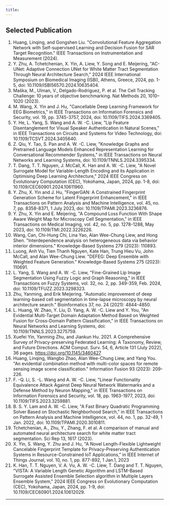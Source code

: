 ```yaml
---
title: 
---
```


## Selected Publication

1. Huang, Linqing, and Gongshen Liu. "Convolutional Feature Aggregation Network with Self-supervised Learning and 
Decision Fusion for SAR Target Recognition." IEEE Transactions on Instrumentation and Measurement (2024).
1. Y. Zhu, A. Tchetchenian, X. Yin, A. Liew, Y. Song and E. Meijering, "AC-UNet: Adaptive Connection UNet for 
  White Matter Tract Segmentation Through Neural Architecture Search," 2024 IEEE International Symposium on Biomedical Imaging (ISBI), Athens, Greece, 2024, pp. 1-5, doi: 10.1109/ISBI56570.2024.10635404.
1. Maška, M., Ulman, V., Delgado-Rodriguez, P. et al. The Cell Tracking Challenge: 10 years of objective 
  benchmarking. Nat Methods 20, 1010–1020 (2023).
1. M. Wang, X. Yin and J. Hu, "Cancellable Deep Learning Framework for EEG Biometrics," in IEEE Transactions 
  on Information Forensics and Security, vol. 19, pp. 3745-3757, 2024, doi: 10.1109/TIFS.2024.3369405.
1. Y. He, L. Yang, S. Wang and A. W. -C. Liew, "Lip Feature Disentanglement for Visual Speaker Authentication 
  in Natural Scenes," in IEEE Transactions on Circuits and Systems for Video Technology, doi: 10.1109/TCSVT.2024.3405640.
1. Z. Qiu, Y. Tao, S. Pan and A. W. -C. Liew, "Knowledge Graphs and Pretrained Language Models Enhanced 
  Representation Learning for Conversational Recommender Systems," in IEEE Transactions on Neural Networks and Learning Systems, doi: 10.1109/TNNLS.2024.3395334.
1. T. Dang, T. T. Nguyen, J. McCall, K. Han and A. W. -C. Liew, "A Novel Surrogate Model for Variable-Length 
  Encoding and its Application in Optimising Deep Learning Architecture," 2024 IEEE Congress on Evolutionary Computation (CEC), Yokohama, Japan, 2024, pp. 1-8, doi: 10.1109/CEC60901.2024.10611960.
1. Y. Zhu, X. Yin and J. Hu, "FingerGAN: A Constrained Fingerprint Generation Scheme for Latent Fingerprint 
   Enhancement," in IEEE Transactions on Pattern Analysis and Machine Intelligence, vol. 45, no. 7, pp. 8358-8371, 1 July 2023, doi: 10.1109/TPAMI.2023.3236876.
1. Y. Zhu, X. Yin and E. Meijering, "A Compound Loss Function With Shape Aware Weight Map for Microscopy Cell 
   Segmentation," in IEEE Transactions on Medical Imaging, vol. 42, no. 5, pp. 1278-1288, May 2023, doi: 10.1109/TMI.2022.3226226.
1. Wang, Can, Chi-Hung Chi, Lina Yao, Alan Wee-Chung Liew, and Hong Shen. "Interdependence analysis on heterogeneous 
   data via behavior interior dimensions." Knowledge-Based Systems 279 (2023): 110893.
1. Luong, Anh Vu, Tien Thanh Nguyen, Kate Han, Trung Hieu Vu, John McCall, and Alan Wee-Chung Liew. "DEFEG: Deep 
   Ensemble with Weighted Feature Generation." Knowledge-Based Systems 275 (2023): 110691.
1. L. Yang, S. Wang and A. W. -C. Liew, "Fine-Grained Lip Image Segmentation Using Fuzzy Logic and Graph Reasoning," 
   in IEEE Transactions on Fuzzy Systems, vol. 32, no. 2, pp. 349-359, Feb. 2024, doi: 10.1109/TFUZZ.2023.3298323. 
1. Zhu, Yanming, and Erik Meijering. "Automatic improvement of deep learning-based cell segmentation in time-lapse 
   microscopy by neural architecture search." Bioinformatics 37, no. 24 (2021): 4844-4850.
1. L. Huang, W. Zhao, Y. Liu, D. Yang, A. W. -C. Liew and Y. You, "An Evidential Multi-Target Domain Adaptation 
   Method Based on Weighted Fusion for Cross-Domain Pattern Classification," in IEEE Transactions on Neural Networks and Learning Systems, doi: 10.1109/TNNLS.2023.3275759.
1. Xuefei Yin, Yanming Zhu, and Jiankun Hu. 2021. A Comprehensive Survey of Privacy-preserving Federated Learning: A 
   Taxonomy, Review, and Future Directions. ACM Comput. Surv. 54, 6, Article 131 (July 2022), 36 pages. https://doi.org/10.1145/3460427
1. Huang, Linqing, Wangbo Zhao, Alan Wee-Chung Liew, and Yang You. "An evidential combination method with multi-color 
   spaces for remote sensing image scene classification." Information Fusion 93 (2023): 209-226.
1. F. -Q. Li, S. -L. Wang and A. W. -C. Liew, "Linear Functionality Equivalence Attack Against Deep Neural Network 
   Watermarks and a Defense Method by Neuron Mapping," in IEEE Transactions on Information Forensics and Security, vol. 18, pp. 1963-1977, 2023, doi: 10.1109/TIFS.2023.3259881.
1. B. S. Y. Lam and A. W. -C. Liew, "A Fast Binary Quadratic Programming Solver Based on Stochastic Neighborhood Search," in IEEE Transactions on Pattern Analysis and Machine Intelligence, vol. 44, no. 1, pp. 32-49, 1 Jan. 2022, doi: 10.1109/TPAMI.2020.3010811.
2. Tchetchenian, A., Zhu, Y., Zhang, F. et al. A comparison of manual and automated neural architecture search for white matter tract segmentation. Sci Rep 13, 1617 (2023).
3. X. Yin, S. Wang, Y. Zhu and J. Hu, "A Novel Length-Flexible Lightweight Cancelable Fingerprint Template for Privacy-Preserving Authentication Systems in Resource-Constrained IoT Applications," in IEEE Internet of Things Journal, vol. 10, no. 1, pp. 877-892, 1 Jan.1, 2023
4. K. Han, T. T. Nguyen, V. A. Vu, A. W. -C. Liew, T. Dang and T. T. Nguyen, "VISTA: A Variable Length Genetic Algorithm and LSTM-Based Surrogate Assisted Ensemble Selection algorithm in Multiple Layers Ensemble System," 2024 IEEE Congress on Evolutionary Computation (CEC), Yokohama, Japan, 2024, pp. 1-9, doi: 10.1109/CEC60901.2024.10612029.

---

